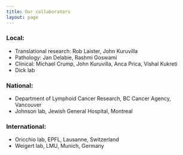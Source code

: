 ```yaml
---
title: Our collaborators
layout: page
---
```


### Local:

- Translational research: Rob Laister, John Kuruvilla
- Pathology: Jan Delabie, Rashmi Goswami
- Clinical: Michael Crump, John Kuruvilla, Anca Prica, Vishal Kukreti
- Dick lab

### National:

- Department of Lymphoid Cancer Research, BC Cancer Agency, Vancouver
- Johnson lab, Jewish General Hospital, Montreal

### International:

- Oricchio lab, EPFL, Lausanne, Switzerland
- Weigert lab, LMU, Munich, Germany
